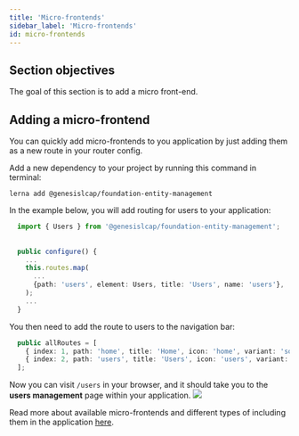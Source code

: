 ```yaml
---
title: 'Micro-frontends'
sidebar_label: 'Micro-frontends'
id: micro-frontends
---
```


## Section objectives
The goal of this section is to add a micro front-end.


## Adding a micro-frontend
You can quickly add micro-frontends to you application by just adding them as a new route in your router config. 

Add a new dependency to your project by running this command in terminal:

```shell title='/client/web/'
lerna add @genesislcap/foundation-entity-management
```

In the example below, you will add routing for users to your application:

```typescript title='routes/config.ts' 
  import { Users } from '@genesislcap/foundation-entity-management';
  
  
  public configure() {
    ...
    this.routes.map(
      ...  
      {path: 'users', element: Users, title: 'Users', name: 'users'},
    );
    ...
  }
```

You then need to add the route to users to the navigation bar:

```typescript title='routes/config.ts'
  public allRoutes = [
    { index: 1, path: 'home', title: 'Home', icon: 'home', variant: 'solid' },
    { index: 2, path: 'users', title: 'Users', icon: 'users', variant: 'solid' }
  ];
```

Now you can visit `/users` in your browser, and it should take you to the **users management** page within your application.
![](/img/user-management.png)

Read more about available micro-frontends and different types of including them in the application [here](web/micro-front-ends/introduction/).
